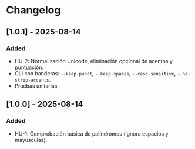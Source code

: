 # Changelog

## [1.0.1] - 2025-08-14
### Added
- HU-2: Normalización Unicode, eliminación opcional de acentos y puntuación.
- CLI con banderas: `--keep-punct`, `--keep-spaces`, `--case-sensitive`, `--no-strip-accents`.
- Pruebas unitarias.

## [1.0.0] - 2025-08-14
### Added
- HU-1: Comprobación básica de palíndromos (ignora espacios y mayúsculas).

